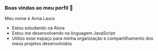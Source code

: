 ### Boas vindas ao meu perfil 🖤

Meu nome é Anna Laura
- Estou estudando na Alura
- Estou me desenvolvendo na linguagem JavaScript
- Utilizo esse espaço para minha organização e compartilhamento dos meus projetos desenvolvidos
